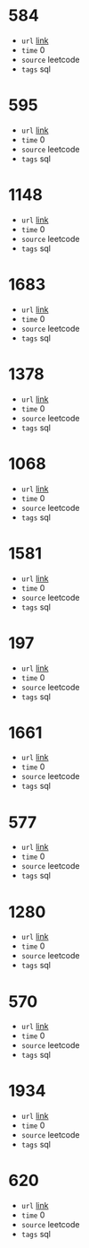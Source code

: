 # 584
- `url` [link](https://leetcode.com/problems/find-customer-referee/description/?envType=study-plan-v2&envId=top-sql-50)
- `time` 0
- `source` leetcode
- `tags` sql
# 595
- `url` [link](https://leetcode.com/problems/big-countries/description/?envType=study-plan-v2&envId=top-sql-50)
- `time` 0
- `source` leetcode
- `tags` sql
# 1148
- `url` [link](https://leetcode.com/problems/article-views-i/?envType=study-plan-v2&envId=top-sql-50)
- `time` 0
- `source` leetcode
- `tags` sql
# 1683
- `url` [link](https://leetcode.com/problems/invalid-tweets/?envType=study-plan-v2&envId=top-sql-50)
- `time` 0
- `source` leetcode
- `tags` sql
# 1378
- `url` [link](https://leetcode.com/problems/replace-employee-id-with-the-unique-identifier/description/?envType=study-plan-v2&envId=top-sql-50)
- `time` 0
- `source` leetcode
- `tags` sql
# 1068
- `url` [link](https://leetcode.com/problems/product-sales-analysis-i/description/?envType=study-plan-v2&envId=top-sql-50)
- `time` 0
- `source` leetcode
- `tags` sql
# 1581
- `url` [link](https://leetcode.com/problems/customer-who-visited-but-did-not-make-any-transactions/description/?envType=study-plan-v2&envId=top-sql-50)
- `time` 0
- `source` leetcode
- `tags` sql
# 197
- `url` [link](https://leetcode.com/problems/rising-temperature/description/?envType=study-plan-v2&envId=top-sql-50)
- `time` 0
- `source` leetcode
- `tags` sql
# 1661
- `url` [link](https://leetcode.com/problems/average-time-of-process-per-machine/description/?envType=study-plan-v2&envId=top-sql-50)
- `time` 0
- `source` leetcode
- `tags` sql
# 577
- `url` [link](https://leetcode.com/problems/employee-bonus/description/?envType=study-plan-v2&envId=top-sql-50)
- `time` 0
- `source` leetcode
- `tags` sql
# 1280
- `url` [link](https://leetcode.com/problems/students-and-examinations/description/?envType=study-plan-v2&envId=top-sql-50)
- `time` 0
- `source` leetcode
- `tags` sql
# 570
- `url` [link](https://leetcode.com/problems/managers-with-at-least-5-direct-reports/?envType=study-plan-v2&envId=top-sql-50)
- `time` 0
- `source` leetcode
- `tags` sql
# 1934
- `url` [link](https://leetcode.com/problems/confirmation-rate/description/?envType=study-plan-v2&envId=top-sql-50)
- `time` 0
- `source` leetcode
- `tags` sql
# 620
- `url` [link](https://leetcode.com/problems/not-boring-movies/description/?envType=study-plan-v2&envId=top-sql-50)
- `time` 0
- `source` leetcode
- `tags` sql
